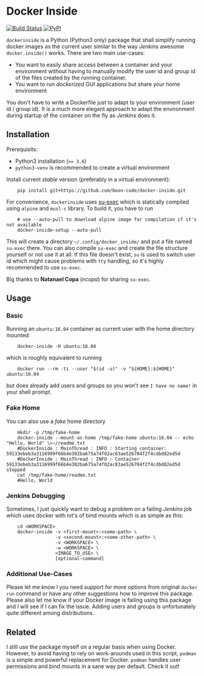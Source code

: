 # Docker Inside

[![Build Status](https://travis-ci.com/boon-code/docker-inside.svg)](https://travis-ci.com/boon-code/docker-inside)
[![PyPI](https://img.shields.io/pypi/v/docker-inside.svg)](https://pypi.python.org/pypi/docker-inside)

`dockerinside` is a Python (Python3 only) package that shall simplify running docker images as the current user
similar to the way *Jenkins* awesome ``docker.inside()`` works.
There are two main use-cases:

- You want to easily share access between a container and your environment without having to
  manually modify the user id and group id of the files created by the running container.
- You want to run *dockerized* GUI applications but share your home environment

You don't have to write a Dockerfile just to adapt to your environment (user id / group id). It is
a much more elegant approach to adapt the environment during startup of the container on the fly as
*Jenkins* does it.


## Installation

Prerequisits:

- Python3 installation (``>= 3.6``)
- `python3-venv` is recommended to create a virtual environment

Install current *stable* version (preferably in a virtual environment):

        pip install git+https://github.com/boon-code/docker-inside.git

For convenience, `dockerinside` uses [su-exec](https://github.com/ncopa/su-exec) which is
statically compiled using `alpine` and `musl-c` library. To build it, you have to run

        # use --auto-pull to download alpine image for compilation if it's not available
        docker-inside-setup --auto-pull

This will create a directory `~/.config/docker_inside/` and put a file named `su-exec` there. You
can also compile `su-exec` and create the file structure yourself or not use it at all. If this
file doesn't exist, `su` is used to switch user id which might cause problems with `tty` handling,
so it's highly recommended to use `su-exec`.


Big thanks to **Natanael Copa** (*ncopa*) for sharing `su-exec`.

## Usage
### Basic
Running an `ubuntu:16.04` container as current user with the home directory mounted:

        docker-inside -H ubuntu:16.04

which is roughly equivalent to running

        docker run --rm -ti --user "$(id -u)" -v "${HOME}:${HOME}" ubuntu:16.04

but does already add users and groups so you won't see `I have no name!` in your shell prompt.

### Fake Home
You can also use a *fake* home directory

        mkdir -p /tmp/fake-home
        docker-inside --mount-as-home /tmp/fake-home ubuntu:16.04 -- echo "Hello, World" \>~/readme.txt
        #DockerInside : MainThread : INFO : Starting container: 59133ebeb3a3116999f66b4e302ba675a74f02ac83ae526704f2f4cdbd82ed5d
        #DockerInside : MainThread : INFO : Container 59133ebeb3a3116999f66b4e302ba675a74f02ac83ae526704f2f4cdbd82ed5d stopped
        cat /tmp/fake-home/readme.txt
        #Hello, World

### Jenkins Debugging
Sometimes, I just quickly want to debug a problem on a failing *Jenkins* job which uses docker with
lot's of bind mounts which is as simple as this:

        cd <WORKSPACE>
        docker-inside -v <first-mount>:<some-path> \
                      -v <second-mount>:<some-other-path> \
                      -v <WORKSPACE> \
                      -w <WORKSPACE> \
                      <IMAGE_TO_USE> \
                      [optional-command]

### Additional Use-Cases

Please let me know I you need support for more options from original `docker run` command or have
any other suggestions how to improve this package.
Please also let me know if your Docker image is failing using this package and I will see if I can
fix the issue. Adding users and groups is unfortunately quite different among distributions.

## Related

I still use the package myself on a regular basis when using Docker. However, to avoid having to
rely on work-arounds used in this script, `podman` is a simple and powerful replacement for Docker.
`podman` handles user permissions and bind mounts in a sane way per default. Check it out!
